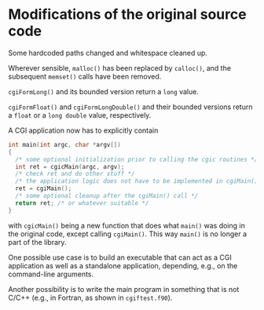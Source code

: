 # Modifications of the original source code

Some hardcoded paths changed and whitespace cleaned up.

Wherever sensible, `malloc()` has been replaced by `calloc()`, and the subsequent `memset()` calls have been removed.

`cgiFormLong()` and its bounded version return a `long` value.

`cgiFormFloat()` and `cgiFormLongDouble()` and their bounded versions return a `float` or a `long double` value, respectively.

A CGI application now has to explicitly contain
```c
int main(int argc, char *argv[])
{
  /* some optional initialization prior to calling the cgic routines */
  int ret = cgicMain(argc, argv);
  /* check ret and do other stuff */
  /* the application logic does not have to be implemented in cgiMain() anymore, but can be */
  ret = cgiMain();
  /* some optional cleanup after the cgiMain() call */
  return ret; /* or whatever suitable */
}
```
with `cgicMain()` being a new function that does what `main()` was doing in the original code, except calling `cgiMain()`.
This way `main()` is no longer a part of the library.

One possible use case is to build an executable that can act as a CGI application as well as a standalone application, depending, e.g., on the command-line arguments.

Another possibility is to write the main program in something that is not C/C++ (e.g., in Fortran, as shown in `cgiftest.f90`).
